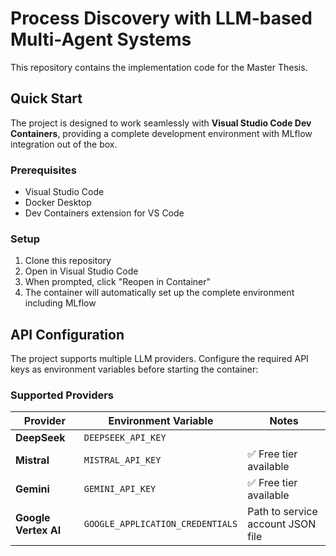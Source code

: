 # Process Discovery with LLM-based Multi-Agent Systems

This repository contains the implementation code for the Master Thesis.

## Quick Start

The project is designed to work seamlessly with **Visual Studio Code Dev Containers**, providing a complete development environment with MLflow integration out of the box.

### Prerequisites
- Visual Studio Code
- Docker Desktop
- Dev Containers extension for VS Code

### Setup
1. Clone this repository
2. Open in Visual Studio Code
3. When prompted, click "Reopen in Container"
4. The container will automatically set up the complete environment including MLflow

## API Configuration

The project supports multiple LLM providers. Configure the required API keys as environment variables before starting the container:

### Supported Providers

| Provider | Environment Variable | Notes |
|----------|---------------------|--------|
| **DeepSeek** | `DEEPSEEK_API_KEY` | |
| **Mistral** | `MISTRAL_API_KEY` | ✅ Free tier available |
| **Gemini** | `GEMINI_API_KEY` | ✅ Free tier available |
| **Google Vertex AI** | `GOOGLE_APPLICATION_CREDENTIALS` | Path to service account JSON file |
